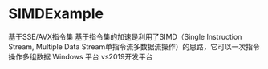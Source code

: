 # SIMDExample
基于SSE/AVX指令集 
基于指令集的加速是利用了SIMD（Single Instruction Stream, Multiple Data Stream单指令流多数据流操作）的思路，它可以一次指令操作多组数据
Windows 平台 vs2019开发平台
